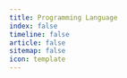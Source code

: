 ```yaml
---
title: Programming Language
index: false
timeline: false
article: false
sitemap: false
icon: template
---
```

